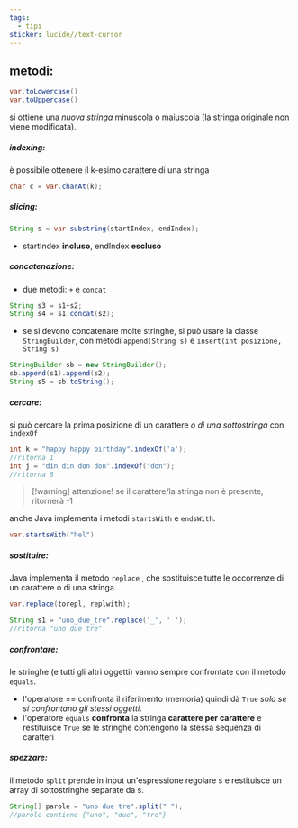 ```yaml
---
tags:
  - tipi
sticker: lucide//text-cursor
---
```

## metodi:
```java
var.toLowercase()
var.toUppercase()
```
si ottiene una *nuova stringa* minuscola o maiuscola (la stringa originale non viene modificata).

##### indexing:
è possibile ottenere il k-esimo carattere di una stringa
```java
char c = var.charAt(k);
```

##### slicing:
```java
String s = var.substring(startIndex, endIndex);
```
- startIndex **incluso**, endIndex **escluso**

##### concatenazione:
- due metodi: `+` e `concat`
```java
String s3 = s1+s2;
String s4 = s1.concat(s2);
```
- se si devono concatenare molte stringhe, si può usare la classe `StringBuilder`, con metodi `append(String s)` e `insert(int posizione, String s)`
```java
StringBuilder sb = new StringBuilder();
sb.append(s1).append(s2);
String s5 = sb.toString();
```

##### cercare:
si può cercare la prima posizione di un carattere *o di una sottostringa* con `indexOf`

```java
int k = "happy happy birthday".indexOf('a');
//ritorna 1
int j = "din din don don".indexOf("don");
//ritorna 8
```
>[!warning] attenzione!
>se il carattere/la stringa non è presente, ritornerà -1

anche Java implementa i metodi `startsWith` e `endsWith`.
```java
var.startsWith("hel")
```
##### sostituire:
Java implementa il metodo `replace` , che sostituisce tutte le occorrenze di un carattere o di una stringa.
```java
var.replace(torepl, replwith);

String s1 = "uno_due_tre".replace('_', ' ');
//ritorna "uno due tre"
```

##### confrontare:
le stringhe (e tutti gli altri oggetti) vanno sempre confrontate con il metodo `equals`.
- l'operatore == confronta il riferimento (memoria) quindi dà `True` *solo se si confrontano gli stessi oggetti*.
- l'operatore `equals` **confronta** la stringa **carattere per carattere** e restituisce `True` se le stringhe contengono la stessa sequenza di caratteri

##### spezzare:
il metodo `split` prende in input un'espressione regolare s e restituisce un array di sottostringhe separate da s.
```java
String[] parole = "uno due tre".split(" ");
//parole contiene {"uno", "due", "tre"}
```